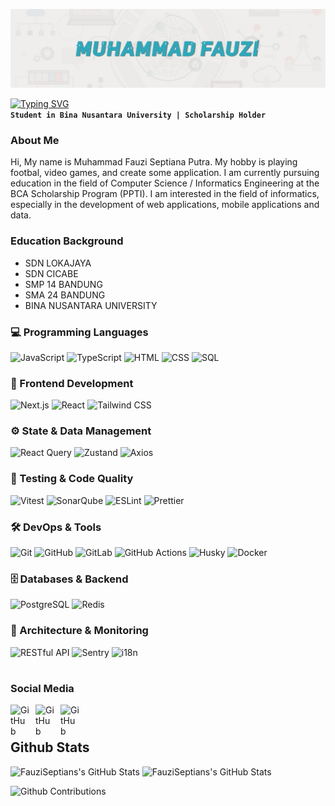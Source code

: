 <img src="/banner.jfif"></img>

<a href="https://git.io/typing-svg"><img src="https://readme-typing-svg.demolab.com?font=poppins&size=26&pause=1000&color=F7F7F7&vCenter=true&width=435&height=30&lines=Muhammad+Fauzi+Septiana+Putra" alt="Typing SVG" /></a>
<br>
**`Student in Bina Nusantara University | Scholarship Holder`**


### About Me
Hi, My name is Muhammad Fauzi Septiana Putra. My hobby is playing footbal, video games, and create some application. I am currently pursuing education in the field of Computer Science / Informatics Engineering at the BCA Scholarship Program (PPTI). I am interested in the field of informatics, especially in the development of web applications, mobile applications and data.

### Education Background
<ul>
	<li>SDN LOKAJAYA</li>
	<li>SDN CICABE</li>
	<li>SMP 14 BANDUNG</li>
	<li>SMA 24 BANDUNG</li>
	<li>BINA NUSANTARA UNIVERSITY</li>
</ul>


### 💻 Programming Languages
![JavaScript](https://img.shields.io/badge/JavaScript-F7DF1E?style=flat&logo=javascript&logoColor=black)
![TypeScript](https://img.shields.io/badge/TypeScript-3178C6?style=flat&logo=typescript&logoColor=white)
![HTML](https://img.shields.io/badge/HTML5-E34F26?style=flat&logo=html5&logoColor=white)
![CSS](https://img.shields.io/badge/CSS3-1572B6?style=flat&logo=css3&logoColor=white)
![SQL](https://img.shields.io/badge/SQL-4479A1?style=flat&logo=mysql&logoColor=white)

### 🧩 Frontend Development
![Next.js](https://img.shields.io/badge/Next.js-000000?style=flat&logo=next.js&logoColor=white)
![React](https://img.shields.io/badge/React-61DAFB?style=flat&logo=react&logoColor=black)
![Tailwind CSS](https://img.shields.io/badge/Tailwind_CSS-38B2AC?style=flat&logo=tailwind-css&logoColor=white)

### ⚙️ State & Data Management
![React Query](https://img.shields.io/badge/React_Query-FF4154?style=flat&logo=react-query&logoColor=white)
![Zustand](https://img.shields.io/badge/Zustand-000000?style=flat&logo=zustand&logoColor=white)
![Axios](https://img.shields.io/badge/Axios-5A29E4?style=flat&logo=axios&logoColor=white)

### 🧪 Testing & Code Quality
![Vitest](https://img.shields.io/badge/Vitest-6E9F18?style=flat&logo=vitest&logoColor=white)
![SonarQube](https://img.shields.io/badge/SonarQube-4E9BCD?style=flat&logo=sonarqube&logoColor=white)
![ESLint](https://img.shields.io/badge/ESLint-4B32C3?style=flat&logo=eslint&logoColor=white)
![Prettier](https://img.shields.io/badge/Prettier-F7B93E?style=flat&logo=prettier&logoColor=black)

### 🛠️ DevOps & Tools
![Git](https://img.shields.io/badge/Git-F05032?style=flat&logo=git&logoColor=white)
![GitHub](https://img.shields.io/badge/GitHub-181717?style=flat&logo=github&logoColor=white)
![GitLab](https://img.shields.io/badge/GitLab-FC6D26?style=flat&logo=gitlab&logoColor=white)
![GitHub Actions](https://img.shields.io/badge/GitHub_Actions-2088FF?style=flat&logo=github-actions&logoColor=white)
![Husky](https://img.shields.io/badge/Husky-000000?style=flat&logo=husky&logoColor=white)
![Docker](https://img.shields.io/badge/Docker-2496ED?style=flat&logo=docker&logoColor=white)

### 🗄️ Databases & Backend
![PostgreSQL](https://img.shields.io/badge/PostgreSQL-4169E1?style=flat&logo=postgresql&logoColor=white)
![Redis](https://img.shields.io/badge/Redis-DC382D?style=flat&logo=redis&logoColor=white)

### 📡 Architecture & Monitoring
![RESTful API](https://img.shields.io/badge/REST_API-6E6E6E?style=flat&logo=fastapi&logoColor=white)
![Sentry](https://img.shields.io/badge/Sentry-362D59?style=flat&logo=sentry&logoColor=white)
![i18n](https://img.shields.io/badge/i18n-007ACC?style=flat&logo=translate&logoColor=white)


#

### Social Media
[<img align="left" alt="GitHub" width="30px" style="padding-right:10px;" src="https://www.freepnglogos.com/uploads/logo-ig-png/logo-ig-stunning-instagram-logo-vector-download-for-new-7.png"/>](https://instagram.com/fauziseptians?igshid=MzNlNGNkZWQ4Mg==)
[<img align="left" alt="GitHub" width="30px" style="padding-right:10px;" src="https://cdn-icons-png.flaticon.com/512/174/174857.png"/>](https://www.linkedin.com/in/muhammadfauzi14/)
[<img align="left" alt="GitHub" width="30px" style="padding-right:10px;" src="https://cdn-icons-png.flaticon.com/512/25/25231.png"/>](https://github.com/FauziSeptians)
</br>
#


## Github Stats
<img src="https://github-readme-stats.vercel.app/api/top-langs/?username=FauziSeptians&theme=default&show_icons=true&hide_border=true&layout=compact" alt="FauziSeptians's GitHub Stats" />
<img src="https://streak-stats.demolab.com?user=FauziSeptians&theme=default&hide_border=true" alt="FauziSeptians's GitHub Stats" />

![Github Contributions](https://greptile-stats.vercel.app/api/widget/FauziSeptians/contributions)



<!--
**FauziSeptians/FauziSeptians** is a ✨ _special_ ✨ repository because its `README.md` (this file) appears on your GitHub profile.

Here are some ideas to get you started:

- 🔭 I’m currently working on ...
- 🌱 I’m currently learning ...
- 👯 I’m looking to collaborate on ...
- 🤔 I’m looking for help with ...
- 💬 Ask me about ...
- 📫 How to reach me: ...
- 😄 Pronouns: ...
- ⚡ Fun fact: ...
-->

